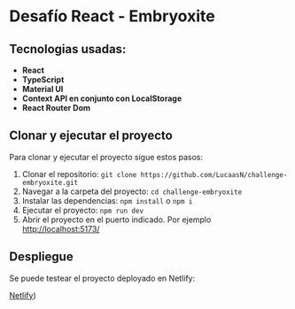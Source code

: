 # Desafío React - Embryoxite

## Tecnologias usadas:

- **React**
- **TypeScript**
- **Material UI**
- **Context API en conjunto con LocalStorage**
- **React Router Dom**

## Clonar y ejecutar el proyecto

Para clonar y ejecutar el proyecto sigue estos pasos:

1. Clonar el repositorio:
   `git clone https://github.com/LucaasN/challenge-embryoxite.git`
2. Navegar a la carpeta del proyecto:
   `cd challenge-embryoxite`
3. Instalar las dependencias:
   `npm install` o `npm i`
6. Ejecutar el proyecto:
   `npm run dev`
8. Abrir el proyecto en el puerto indicado. Por ejemplo [http://localhost:5173/](http://localhost:5173/)


## Despliegue
Se puede testear el proyecto deployado en Netlify:

[Netlify](https://challenge-embryoxite.netlify.app/))
